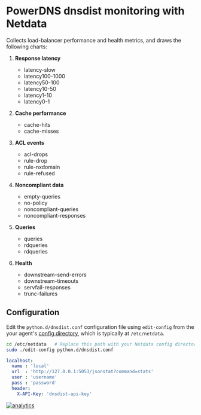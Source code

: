 <!--
title: "PowerDNS dnsdist monitoring with Netdata"
custom_edit_url: https://github.com/netdata/netdata/edit/master/collectors/python.d.plugin/dnsdist/README.md
sidebar_label: "PowerDNS dnsdist"
-->

# PowerDNS dnsdist monitoring with Netdata

Collects load-balancer performance and health metrics, and draws the following charts:

1.  **Response latency**

    -   latency-slow
    -   latency100-1000
    -   latency50-100
    -   latency10-50
    -   latency1-10
    -   latency0-1

2.  **Cache performance**

    -   cache-hits
    -   cache-misses

3.  **ACL events**

    -   acl-drops
    -   rule-drop
    -   rule-nxdomain
    -   rule-refused

4.  **Noncompliant data**

    -   empty-queries
    -   no-policy
    -   noncompliant-queries
    -   noncompliant-responses

5.  **Queries**

    -   queries
    -   rdqueries
    -   rdqueries

6.  **Health**

    -   downstream-send-errors
    -   downstream-timeouts
    -   servfail-responses
    -   trunc-failures

## Configuration

Edit the `python.d/dnsdist.conf` configuration file using `edit-config` from the your agent's [config
directory](/docs/step-by-step/step-04.md#find-your-netdataconf-file), which is typically at `/etc/netdata`.

```bash
cd /etc/netdata   # Replace this path with your Netdata config directory, if different, if different
sudo ./edit-config python.d/dnsdist.conf
```

```yaml
localhost:
  name : 'local'
  url  : 'http://127.0.0.1:5053/jsonstat?command=stats'
  user : 'username'
  pass : 'password'
  header:
    X-API-Key: 'dnsdist-api-key'
```

[![analytics](https://www.google-analytics.com/collect?v=1&aip=1&t=pageview&_s=1&ds=github&dr=https%3A%2F%2Fgithub.com%2Fnetdata%2Fnetdata&dl=https%3A%2F%2Fmy-netdata.io%2Fgithub%2Fcollectors%2Fpython.d.plugin%2Fdnsdist%2FREADME&_u=MAC~&cid=5792dfd7-8dc4-476b-af31-da2fdb9f93d2&tid=UA-64295674-3)](<>)
